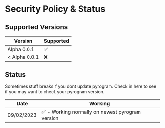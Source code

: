 # Security Policy & Status

## Supported Versions

| Version         | Supported          |
| --------------- | ------------------ |
| Alpha 0.0.1     | :white_check_mark: |
| < Alpha 0.0.1   | :x:                |


## Status

Sometimes stuff breaks if you dont update pyrogram. Check in here to see if you may want to check your pyrogram version.

| Date            | Working                                                          |
| --------------- | ---------------------------------------------------------------- |
| 09/02/2023      | :white_check_mark: - Working normally on newest pyrogram version |
